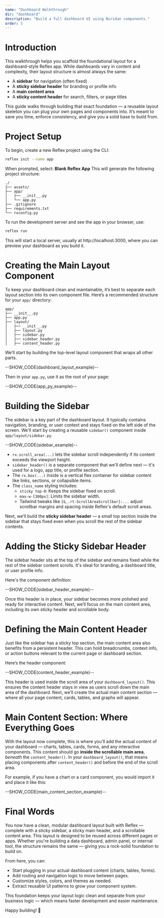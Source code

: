 ```yaml
---
name: "Dashboard Walkthrough"
dir: "dashboard"
description: "Build a full dashboard UI using Buridan components."
order: 5
---
```


# Introduction
This walkthrough helps you scaffold the foundational layout for a dashboard-style Reflex app. While dashboards vary in content and complexity, their layout structure is almost always the same:

- A **sidebar** for navigation (often fixed)
- A **sticky sidebar header** for branding or profile info
- A **main content area**
- A **sticky content header** for search, filters, or page titles

This guide walks through building that exact foundation — a reusable layout skeleton you can plug your own pages and components into. It’s meant to save you time, enforce consistency, and give you a solid base to build from.

# Project Setup

To begin, create a new Reflex project using the CLI:

```bash
reflex init --name app
```

When prompted, select: **Blank Reflex App**
This will generate the following project structure:

```text
./
├── assets/
├── app/
│   ├── __init__.py
│   └── app.py
├── .gitignore
├── requirements.txt
└── rxconfig.py
```

To run the development server and see the app in your browser, use:
```bash
reflex run
```

This will start a local server, usually at http://localhost:3000, where you can preview your dashboard as you build it.

# Creating the Main Layout Component

To keep your dashboard clean and maintainable, it’s best to separate each layout section into its own component file.
Here’s a recommended structure for your `app/` directory:

```text
app/
├── __init__.py
├── app.py
├── layout/
│   ├── __init__.py
│   ├── layout.py
│   ├── sidebar.py
│   ├── sidebar_header.py
│   ├── content_header.py

```

We’ll start by building the top-level layout component that wraps all other parts.

--SHOW_CODE(dashboard_layout_example)--

Then in your `app.py`, use it as the root of your page:

--SHOW_CODE(app_py_example)--

# Building the Sidebar

The sidebar is a key part of the dashboard layout. It typically contains navigation, branding, or user context and stays fixed on the left side of the screen. We'll start by creating a reusable `sidebar()` component inside `app/layout/sidebar.py`.

--SHOW_CODE(sidebar_example)--

- `rx.scroll_area(...)` lets the sidebar scroll independently if its content exceeds the viewport height.
- `sidebar_header()` is a separate component that we'll define next — it's used for a logo, app title, or profile section.
- The `rx.box(...)` inside is a vertical flex container for sidebar content like links, sections, or collapsible items.
- The `class_name` styling includes:
  - `sticky top-0`: Keeps the sidebar fixed on scroll.
  - `max-w-[300px]`: Limits the sidebar width.
  - Tailwind tweaks like `[&_.rt-ScrollAreaScrollbar]:...` adjust scrollbar margins and spacing inside Reflex's default scroll areas.

Next, we’ll build the **sticky sidebar header** — a small top section inside the sidebar that stays fixed even when you scroll the rest of the sidebar contents.

# Adding the Sticky Sidebar Header

The sidebar header sits at the top of the sidebar and remains fixed while the rest of the sidebar content scrolls. It's ideal for branding, a dashboard title, or user profile info.

Here's the component definition:

--SHOW_CODE(sidebar_header_example)--

Once this header is in place, your sidebar becomes more polished and ready for interactive content. Next, we’ll focus on the main content area, including its own sticky header and scrollable body.


# Defining the Main Content Header

Just like the sidebar has a sticky top section, the main content area also benefits from a persistent header. This can hold breadcrumbs, context info, or action buttons relevant to the current page or dashboard section.

Here’s the header component:

--SHOW_CODE(content_header_example)--

This header is used inside the scroll area of your `dashboard_layout()`. This ensures the content header stays in view as users scroll down the main area of the dashboard. Next, we’ll create the actual main content section — where all your page content, cards, tables, and graphs will appear.

# Main Content Section: Where Everything Goes

With the layout now complete, this is where you’ll add the actual content of your dashboard — charts, tables, cards, forms, and any interactive components. This content should go **inside the scrollable main area**, *beneath* the `content_header()`. In your `dashboard_layout()`, that means placing components after `content_header()` and before the end of the scroll area.

For example, if you have a chart or a card component, you would import it and place it like this:

--SHOW_CODE(main_content_section_example)--

# Final Words

You now have a clean, modular dashboard layout built with Reflex — complete with a sticky sidebar, a sticky main header, and a scrollable content area. This layout is designed to be reused across different pages or apps. Whether you're building a data dashboard, admin panel, or internal tool, the structure remains the same — giving you a rock-solid foundation to build on.

From here, you can:

- Start plugging in your actual dashboard content (charts, tables, forms).
- Add routing and navigation logic to move between pages.
- Customize styles, colors, and themes as needed.
- Extract reusable UI patterns to grow your component system.

This foundation keeps your layout logic clean and separate from your business logic — which means faster development and easier maintenance.

Happy building! 🚀
